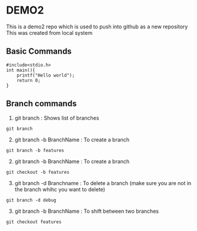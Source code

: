 # DEMO2

This is a demo2 repo which is used to push into github as a new repository
This was created from local system

## Basic Commands

```
#include<stdio.h>
int main(){
    printf("Hello world");
    return 0;
}
```

## Branch commands

1. git branch : Shows list of branches

```
git branch
```

2. git branch -b BranchName : To create a branch

```
git branch -b features
```

2. git branch -b BranchName : To create a branch

```
git checkout -b features
```

3. git branch -d Branchname : To delete a branch
   (make sure you are not in the branch whihc you want to delete)

```
git branch -d debug
```

3. git branch -b BranchName : To shift between two branches

```
git checkout features
```
